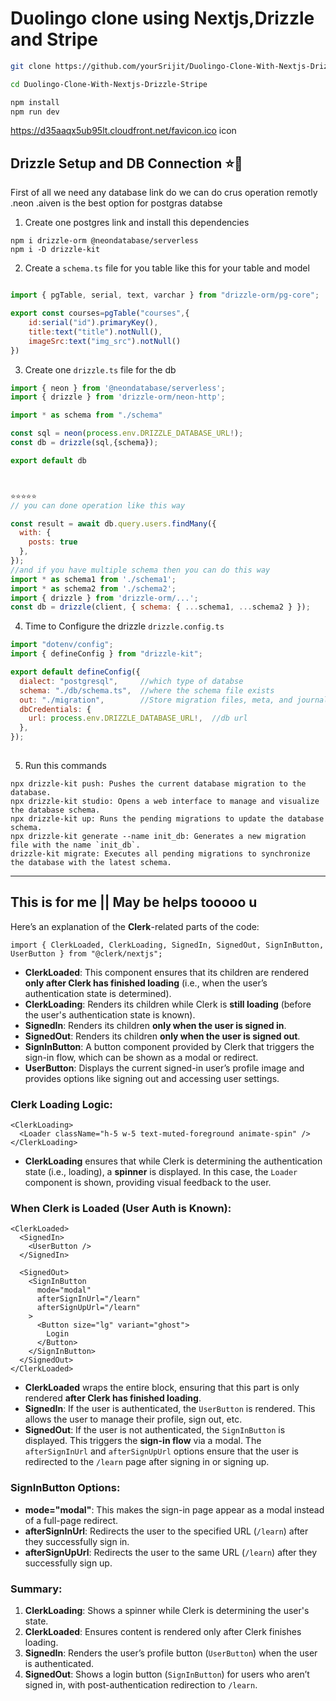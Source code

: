 # Duolingo clone using Nextjs,Drizzle and Stripe
```bash
git clone https://github.com/yourSrijit/Duolingo-Clone-With-Nextjs-Drizzle-Stripe.git

cd Duolingo-Clone-With-Nextjs-Drizzle-Stripe

npm install
npm run dev
```




https://d35aaqx5ub95lt.cloudfront.net/favicon.ico icon

## Drizzle Setup and DB Connection ⭐🫠
First of all we need any database link do we can do crus operation remotly .neon .aiven is the best option for postgras databse

1. Create one postgres link and install this dependencies
```npm
npm i drizzle-orm @neondatabase/serverless
npm i -D drizzle-kit
```

2. Create a `schema.ts` file for you table like this for your table and model

```javascript

import { pgTable, serial, text, varchar } from "drizzle-orm/pg-core";

export const courses=pgTable("courses",{
    id:serial("id").primaryKey(),
    title:text("title").notNull(),
    imageSrc:text("img_src").notNull()
})
```

3. Create one `drizzle.ts` file for the db
```javascript
import { neon } from '@neondatabase/serverless';
import { drizzle } from 'drizzle-orm/neon-http';

import * as schema from "./schema"

const sql = neon(process.env.DRIZZLE_DATABASE_URL!);
const db = drizzle(sql,{schema});

export default db



⭐⭐⭐⭐⭐
// you can done operation like this way 

const result = await db.query.users.findMany({
  with: {
    posts: true      
  },
});
//and if you have multiple schema then you can do this way
import * as schema1 from './schema1';
import * as schema2 from './schema2';
import { drizzle } from 'drizzle-orm/...';
const db = drizzle(client, { schema: { ...schema1, ...schema2 } });
```
4. Time to Configure the drizzle `drizzle.config.ts`

```javascript
import "dotenv/config";
import { defineConfig } from "drizzle-kit";

export default defineConfig({
  dialect: "postgresql",     //which type of databse
  schema: "./db/schema.ts",  //where the schema file exists
  out: "./migration",        //Store migration files, meta, and journal
  dbCredentials: {
    url: process.env.DRIZZLE_DATABASE_URL!,  //db url
  },
});
 
```
5. Run this commands 

```npm
npx drizzle-kit push: Pushes the current database migration to the database.
npx drizzle-kit studio: Opens a web interface to manage and visualize the database schema.
npx drizzle-kit up: Runs the pending migrations to update the database schema.
npx drizzle-kit generate --name init_db: Generates a new migration file with the name `init_db`.
drizzle-kit migrate: Executes all pending migrations to synchronize the database with the latest schema.
```






---
## This is for me || May be helps tooooo u
Here’s an explanation of the **Clerk**-related parts of the code:

```tsx
import { ClerkLoaded, ClerkLoading, SignedIn, SignedOut, SignInButton, UserButton } from "@clerk/nextjs";
```
- **ClerkLoaded**: This component ensures that its children are rendered **only after Clerk has finished loading** (i.e., when the user’s authentication state is determined).
- **ClerkLoading**: Renders its children while Clerk is **still loading** (before the user's authentication state is known).
- **SignedIn**: Renders its children **only when the user is signed in**.
- **SignedOut**: Renders its children **only when the user is signed out**.
- **SignInButton**: A button component provided by Clerk that triggers the sign-in flow, which can be shown as a modal or redirect.
- **UserButton**: Displays the current signed-in user’s profile image and provides options like signing out and accessing user settings.

### Clerk Loading Logic:
```tsx
<ClerkLoading>
  <Loader className="h-5 w-5 text-muted-foreground animate-spin" />
</ClerkLoading>
```
- **ClerkLoading** ensures that while Clerk is determining the authentication state (i.e., loading), a **spinner** is displayed. In this case, the `Loader` component is shown, providing visual feedback to the user.

### When Clerk is Loaded (User Auth is Known):
```tsx
<ClerkLoaded>
  <SignedIn>
    <UserButton />
  </SignedIn>
  
  <SignedOut>
    <SignInButton 
      mode="modal"
      afterSignInUrl="/learn"
      afterSignUpUrl="/learn"
    >
      <Button size="lg" variant="ghost">
        Login
      </Button>
    </SignInButton>
  </SignedOut>
</ClerkLoaded>
```
- **ClerkLoaded** wraps the entire block, ensuring that this part is only rendered **after Clerk has finished loading**.
- **SignedIn**: If the user is authenticated, the `UserButton` is rendered. This allows the user to manage their profile, sign out, etc.
- **SignedOut**: If the user is not authenticated, the `SignInButton` is displayed. This triggers the **sign-in flow** via a modal. The `afterSignInUrl` and `afterSignUpUrl` options ensure that the user is redirected to the `/learn` page after signing in or signing up.

### SignInButton Options:
- **mode="modal"**: This makes the sign-in page appear as a modal instead of a full-page redirect.
- **afterSignInUrl**: Redirects the user to the specified URL (`/learn`) after they successfully sign in.
- **afterSignUpUrl**: Redirects the user to the same URL (`/learn`) after they successfully sign up.

### Summary:
1. **ClerkLoading**: Shows a spinner while Clerk is determining the user's state.
2. **ClerkLoaded**: Ensures content is rendered only after Clerk finishes loading.
3. **SignedIn**: Renders the user’s profile button (`UserButton`) when the user is authenticated.
4. **SignedOut**: Shows a login button (`SignInButton`) for users who aren’t signed in, with post-authentication redirection to `/learn`.
